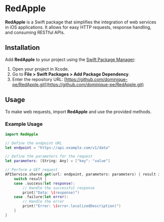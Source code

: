 # RedApple

**RedApple** is a Swift package that simplifies the integration of web services in iOS applications. It allows for easy HTTP requests, response handling, and consuming RESTful APIs.

## Installation

Add **RedApple** to your project using the [Swift Package Manager](https://swift.org/package-manager/):

1. Open your project in Xcode.
2. Go to **File > Swift Packages > Add Package Dependency**.
3. Enter the repository URL: [https://github.com/dominique-pe/RedApple.git](https://github.com/dominique-pe/RedApple.git)

## Usage

To make web requests, import **RedApple** and use the provided methods.

### Example Usage

```swift
import RedApple

// Define the endpoint URL
let endpoint = "https://api.example.com/v1/data"

// Define the parameters for the request
let parameters: [String: Any] = ["key": "value"]

// Perform a GET request
APIService.shared.get(url: endpoint, parameters: parameters) { result in
    switch result {
    case .success(let response):
        // Handle the successful response
        print("Data: \(response)")
    case .failure(let error):
        // Handle the error
        print("Error: \(error.localizedDescription)")
    }
}
```
